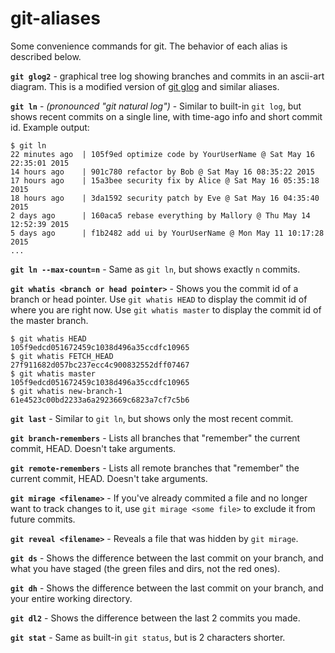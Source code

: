 # git-aliases
Some convenience commands for git. The behavior of each alias is described below.

__`git glog2`__ - graphical tree log showing branches and commits in an ascii-art diagram. This is a modified version of [git glog](https://coderwall.com/p/syqplg/glog-a-git-log-alias-for-a-decent-view-of-your-repo) and similar aliases.

__`git ln`__ - _(pronounced "git natural log")_ - Similar to built-in `git log`, but shows recent commits on a single line, with time-ago info and short commit id. Example output:
```
$ git ln
22 minutes ago  | 105f9ed optimize code by YourUserName @ Sat May 16 22:35:01 2015
14 hours ago    | 901c780 refactor by Bob @ Sat May 16 08:35:22 2015
17 hours ago    | 15a3bee security fix by Alice @ Sat May 16 05:35:18 2015
18 hours ago    | 3da1592 security patch by Eve @ Sat May 16 04:35:40 2015
2 days ago      | 160aca5 rebase everything by Mallory @ Thu May 14 12:52:39 2015
5 days ago      | f1b2482 add ui by YourUserName @ Mon May 11 10:17:28 2015
...
```

__`git ln --max-count=n`__ - Same as `git ln`, but shows exactly `n` commits.

__`git whatis <branch or head pointer>`__ - Shows you the commit id of a branch or head pointer. Use `git whatis HEAD` to display the commit id of where you are right now. Use `git whatis master` to display the commit id of the master branch.
```
$ git whatis HEAD
105f9edcd051672459c1038d496a35ccdfc10965
$ git whatis FETCH_HEAD
27f911682d057bc237ecc4c900832552dff07467
$ git whatis master
105f9edcd051672459c1038d496a35ccdfc10965
$ git whatis new-branch-1
61e4523c00bd2233a6a2923669c6823a7cf7c5b6
```

__`git last`__ - Similar to `git ln`, but shows only the most recent commit.

__`git branch-remembers`__ - Lists all branches that "remember" the current commit, HEAD. Doesn't take arguments.

__`git remote-remembers`__ - Lists all remote branches that "remember" the current commit, HEAD. Doesn't take arguments.

__`git mirage <filename>`__ - If you've already commited a file and no longer want to track changes to it, use `git mirage <some file>` to exclude it from future commits.

__`git reveal <filename>`__ - Reveals a file that was hidden by `git mirage`.

__`git ds`__ - Shows the difference between the last commit on your branch, and what you have staged (the green files and dirs, not the red ones).

__`git dh`__ - Shows the difference between the last commit on your branch, and your entire working directory.

__`git dl2`__ - Shows the difference between the last 2 commits you made.

__`git stat`__ - Same as built-in `git status`, but is 2 characters shorter.
